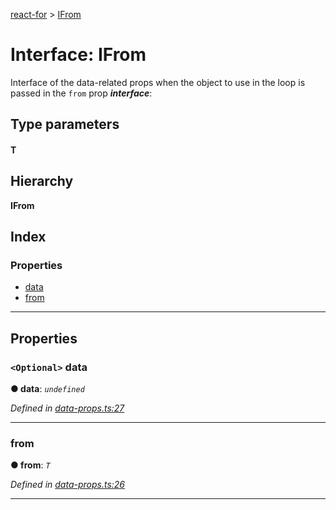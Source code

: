 [react-for](../README.md) > [IFrom](../interfaces/ifrom.md)

# Interface: IFrom

Interface of the data-related props when the object to use in the loop is passed in the `from` prop
*__interface__*: 

## Type parameters
#### T 
## Hierarchy

**IFrom**

## Index

### Properties

* [data](ifrom.md#data)
* [from](ifrom.md#from)

---

## Properties

<a id="data"></a>

### `<Optional>` data

**● data**: *`undefined`*

*Defined in [data-props.ts:27](https://github.com/MJez29/react-for/blob/97cefad/src/data-props.ts#L27)*

___
<a id="from"></a>

###  from

**● from**: *`T`*

*Defined in [data-props.ts:26](https://github.com/MJez29/react-for/blob/97cefad/src/data-props.ts#L26)*

___

